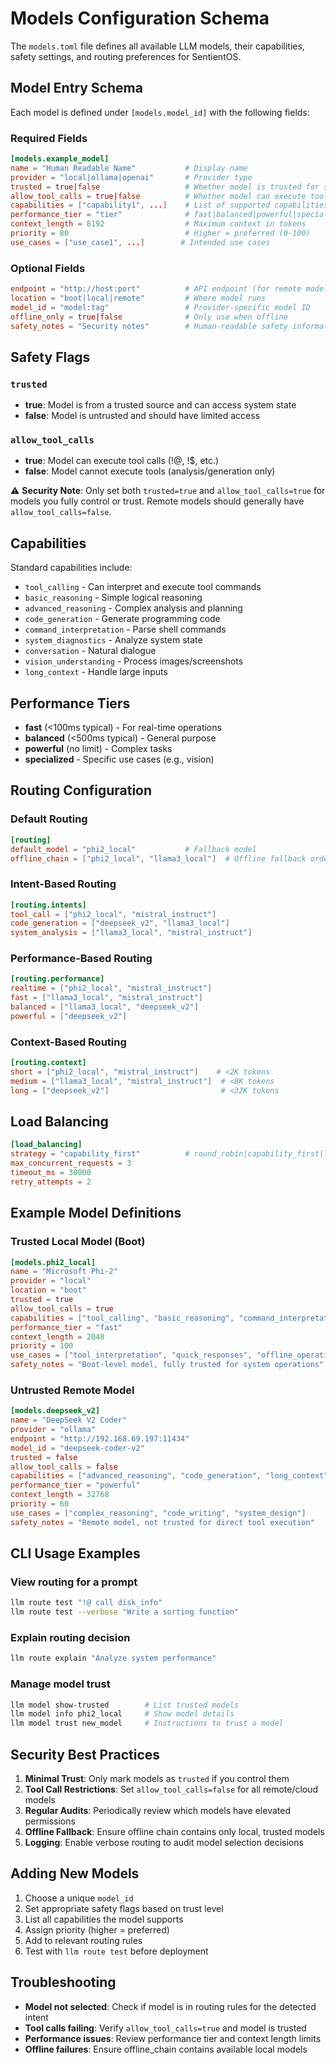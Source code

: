# Models Configuration Schema

The `models.toml` file defines all available LLM models, their capabilities, safety settings, and routing preferences for SentientOS.

## Model Entry Schema

Each model is defined under `[models.model_id]` with the following fields:

### Required Fields

```toml
[models.example_model]
name = "Human Readable Name"           # Display name
provider = "local|ollama|openai"       # Provider type
trusted = true|false                   # Whether model is trusted for system operations
allow_tool_calls = true|false          # Whether model can execute tool calls
capabilities = ["capability1", ...]    # List of supported capabilities
performance_tier = "tier"              # fast|balanced|powerful|specialized
context_length = 8192                  # Maximum context in tokens
priority = 80                          # Higher = preferred (0-100)
use_cases = ["use_case1", ...]        # Intended use cases
```

### Optional Fields

```toml
endpoint = "http://host:port"          # API endpoint (for remote models)
location = "boot|local|remote"         # Where model runs
model_id = "model:tag"                 # Provider-specific model ID
offline_only = true|false              # Only use when offline
safety_notes = "Security notes"        # Human-readable safety information
```

## Safety Flags

### `trusted`
- **true**: Model is from a trusted source and can access system state
- **false**: Model is untrusted and should have limited access

### `allow_tool_calls`
- **true**: Model can execute tool calls (!@, !$, etc.)
- **false**: Model cannot execute tools (analysis/generation only)

⚠️ **Security Note**: Only set both `trusted=true` and `allow_tool_calls=true` for models you fully control or trust. Remote models should generally have `allow_tool_calls=false`.

## Capabilities

Standard capabilities include:
- `tool_calling` - Can interpret and execute tool commands
- `basic_reasoning` - Simple logical reasoning
- `advanced_reasoning` - Complex analysis and planning
- `code_generation` - Generate programming code
- `command_interpretation` - Parse shell commands
- `system_diagnostics` - Analyze system state
- `conversation` - Natural dialogue
- `vision_understanding` - Process images/screenshots
- `long_context` - Handle large inputs

## Performance Tiers

- **fast** (<100ms typical) - For real-time operations
- **balanced** (<500ms typical) - General purpose
- **powerful** (no limit) - Complex tasks
- **specialized** - Specific use cases (e.g., vision)

## Routing Configuration

### Default Routing

```toml
[routing]
default_model = "phi2_local"           # Fallback model
offline_chain = ["phi2_local", "llama3_local"]  # Offline fallback order
```

### Intent-Based Routing

```toml
[routing.intents]
tool_call = ["phi2_local", "mistral_instruct"]
code_generation = ["deepseek_v2", "llama3_local"]
system_analysis = ["llama3_local", "mistral_instruct"]
```

### Performance-Based Routing

```toml
[routing.performance]
realtime = ["phi2_local", "mistral_instruct"]
fast = ["llama3_local", "mistral_instruct"]
balanced = ["llama3_local", "deepseek_v2"]
powerful = ["deepseek_v2"]
```

### Context-Based Routing

```toml
[routing.context]
short = ["phi2_local", "mistral_instruct"]    # <2K tokens
medium = ["llama3_local", "mistral_instruct"]  # <8K tokens
long = ["deepseek_v2"]                         # <32K tokens
```

## Load Balancing

```toml
[load_balancing]
strategy = "capability_first"          # round_robin|capability_first|latency_based
max_concurrent_requests = 3
timeout_ms = 30000
retry_attempts = 2
```

## Example Model Definitions

### Trusted Local Model (Boot)

```toml
[models.phi2_local]
name = "Microsoft Phi-2"
provider = "local"
location = "boot"
trusted = true
allow_tool_calls = true
capabilities = ["tool_calling", "basic_reasoning", "command_interpretation"]
performance_tier = "fast"
context_length = 2048
priority = 100
use_cases = ["tool_interpretation", "quick_responses", "offline_operation"]
safety_notes = "Boot-level model, fully trusted for system operations"
```

### Untrusted Remote Model

```toml
[models.deepseek_v2]
name = "DeepSeek V2 Coder"
provider = "ollama"
endpoint = "http://192.168.69.197:11434"
model_id = "deepseek-coder-v2"
trusted = false
allow_tool_calls = false
capabilities = ["advanced_reasoning", "code_generation", "long_context"]
performance_tier = "powerful"
context_length = 32768
priority = 60
use_cases = ["complex_reasoning", "code_writing", "system_design"]
safety_notes = "Remote model, not trusted for direct tool execution"
```

## CLI Usage Examples

### View routing for a prompt
```bash
llm route test "!@ call disk_info"
llm route test --verbose "Write a sorting function"
```

### Explain routing decision
```bash
llm route explain "Analyze system performance"
```

### Manage model trust
```bash
llm model show-trusted        # List trusted models
llm model info phi2_local     # Show model details
llm model trust new_model     # Instructions to trust a model
```

## Security Best Practices

1. **Minimal Trust**: Only mark models as `trusted` if you control them
2. **Tool Call Restrictions**: Set `allow_tool_calls=false` for all remote/cloud models
3. **Regular Audits**: Periodically review which models have elevated permissions
4. **Offline Fallback**: Ensure offline chain contains only local, trusted models
5. **Logging**: Enable verbose routing to audit model selection decisions

## Adding New Models

1. Choose a unique `model_id`
2. Set appropriate safety flags based on trust level
3. List all capabilities the model supports
4. Assign priority (higher = preferred)
5. Add to relevant routing rules
6. Test with `llm route test` before deployment

## Troubleshooting

- **Model not selected**: Check if model is in routing rules for the detected intent
- **Tool calls failing**: Verify `allow_tool_calls=true` and model is trusted
- **Performance issues**: Review performance tier and context length limits
- **Offline failures**: Ensure offline_chain contains available local models